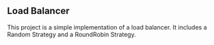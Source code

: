 ## Load Balancer

This project is a simple implementation of a load balancer. It includes a Random Strategy and a RoundRobin Strategy.